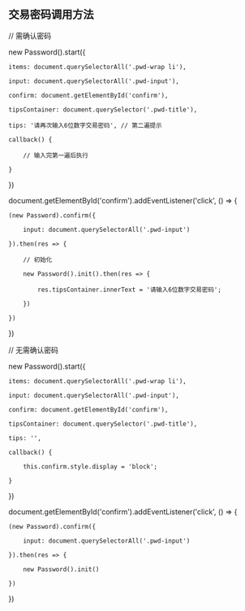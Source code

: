 ## 交易密码调用方法

// 需确认密码

new Password().start({

    items: document.querySelectorAll('.pwd-wrap li'),

    input: document.querySelectorAll('.pwd-input'),

    confirm: document.getElementById('confirm'),

    tipsContainer: document.querySelector('.pwd-title'),

    tips: '请再次输入6位数字交易密码', // 第二遍提示

    callback() {

        // 输入完第一遍后执行

    }

})

document.getElementById('confirm').addEventListener('click', () => {

    (new Password).confirm({

        input: document.querySelectorAll('.pwd-input')

    }).then(res => {

        // 初始化

        new Password().init().then(res => {

            res.tipsContainer.innerText = '请输入6位数字交易密码';

        })

    })
    
})

// 无需确认密码  

new Password().start({    

    items: document.querySelectorAll('.pwd-wrap li'),  

    input: document.querySelectorAll('.pwd-input'),

    confirm: document.getElementById('confirm'),

    tipsContainer: document.querySelector('.pwd-title'),

    tips: '',

    callback() {

        this.confirm.style.display = 'block';

    }

})

document.getElementById('confirm').addEventListener('click', () => {

    (new Password).confirm({

        input: document.querySelectorAll('.pwd-input')

    }).then(res => {

        new Password().init()

    })

})
